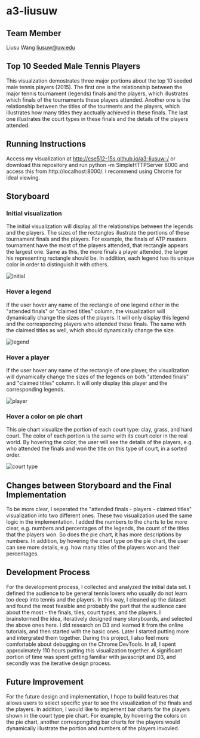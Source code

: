 # a3-liusuw

## Team Member

Liusu Wang liusuw@uw.edu

## Top 10 Seeded Male Tennis Players

This visualzation demostrates three major portions about the top 10 seeded male tennis players (2015). The first one is the relationship between the major tennis tournament (legends) finals and the players, which illustrates which finals of the tournaments these players attended. Another one is the relationship between the titles of the tourments and the players, which illustrates how many titles they acctually achieved in these finals. The last one illustrates the court types in these finals and the details of the players attended.

## Running Instructions

Access my visualization at http://cse512-15s.github.io/a3-liusuw-/ or download this repository and run python -m SimpleHTTPServer 8000 and access this from http://localhost:8000/. I recommend using Chrome for ideal viewing.


## Storyboard

### Initial visualization

The initial visualization will display all the relationships between the legends and the players. The sizes of the rectangles illustrate the portions of these tournament finals and the players. For example, the finals of ATP masters tournament have the most of the players attended, that rectangle appears the largest one. Same as this, the more finals a player attended, the larger his representing rectangle should be. In addition, each legend has its unique color in order to distinguish it with others. 

![initial](https://cloud.githubusercontent.com/assets/4379884/7588735/d085679a-f873-11e4-8e08-0ab7dd3b92eb.jpg)

### Hover a legend
If the user hover any name of the rectangle of one legend either in the "attended finals" or "claimed titles" column, the visualization will dynamically change the sizes of the players. It will only display this legend and the corresponding players who attended these finals. The same with the claimed titles as well, which should dynamically change the size.

![legend](https://cloud.githubusercontent.com/assets/4379884/7588736/d29a949c-f873-11e4-9847-e3fd162c5e86.jpg)

### Hover a player

If the user hover any name of the rectangle of one player, the visualization will dynamically change the sizes of the legends on both "attended finals" and "claimed titles" column. It will only display this player and the corresponding legends. 

![player](https://cloud.githubusercontent.com/assets/4379884/7588738/d48ddc1e-f873-11e4-9b09-4d80f2e1cc2f.jpg)

### Hover a color on pie chart 

This pie chart visualize the portion of each court type: clay, grass, and hard court. The color of each portion is the same with its court color in the real world. By hovering the color, the user will see the details of the players, e.g. who attended the finals and won the title on this type of court, in a sorted order.

![court type](https://cloud.githubusercontent.com/assets/4379884/7588740/d61664ca-f873-11e4-9f94-e4e9eedb412a.jpg)


## Changes between Storyboard and the Final Implementation 

To be more clear, I seperated the "attended finals - players - claimed titles" visualization into two different ones. These two visualization used the same logic in the implementation. I added the numbers to the charts to be more clear, e.g. numbers and percentages of the legends, the count of the titles that the players won. So does the pie chart, it has more descriptions by numbers. In addition, by hovering the court type on the pie chart, the user can see more details, e.g. how many titles of the players won and their percentages.

## Development Process

For the development process, I collected and analyzed the initial data set. I defined the audience to be general tennis lovers who usually do not learn too deep into tennis and the players. In this way, I cleaned up the dataset and found the most feasible and probably the part that the audience care about the most - the finals, tiles, court types, and the players. I brainstormed the idea, iteratively designed many storyboards, and selected the above ones here. I did research on D3 and learned it from the online tutorials, and then started with the basic ones. Later I started putting more and intergrated them together. During this project, I also feel more comfortable about debugging on the Chrome DevTools. In all, I spent approximately 110 hours putting this visualization together. A significant portion of time was spent getting familiar with javascript and D3, and secondly was the iterative design process. 

## Future Improvement
For the future design and implementation, I hope to build features that allows users to select specific year to see the visualization of the finals and the players. In addition, I would like to implement bar charts for the players shown in the court type pie chart. For example, by hovering the colors on the pie chart, another correspongding bar charts for the players would dynamically illustrate the portion and numbers of the players invovled.
